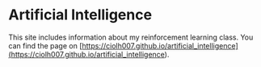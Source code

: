 # Artificial Intelligence

This site includes information about my reinforcement learning class. You can find the page on [https://ciolh007.github.io/artificial_intelligence](<https://ciolh007.github.io/artificial_intelligence>).
